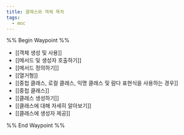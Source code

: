 ```yaml
---
title: 클래스와 객체 목차
tags:
  - moc
---
```

%% Begin Waypoint %%
- [[객체 생성 및 사용]]
- [[메서드 및 생성자 호출하기]]
- [[메서드 정의하기]]
- [[열거형]]
- [[중첩 클래스, 로컬 클래스, 익명 클래스 및 람다 표현식을 사용하는 경우]]
- [[중첩 클래스]]
- [[클래스 생성하기]]
- [[클래스에 대해 자세히 알아보기]]
- [[클래스에 생성자 제공]]

%% End Waypoint %%